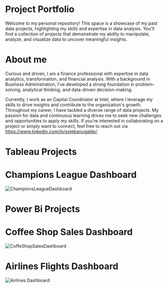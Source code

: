 # Project Portfolio
Welcome to my personal repository! This space is a showcase of my past data projects, highlighting my skills and expertise in data analysis. You'll find a collection of projects that demonstrate my ability to manipulate, analyze, and visualize data to uncover meaningful insights.
# About me
Curious and driven, I am a finance professional with expertise in data analytics, transformation, and financial analysis. With a background in Business Administration, I’ve developed a strong foundation in problem-solving, analytical thinking, and data-driven decision-making. 

Currently, I work as an Capital Coordinator at Intel, where I leverage my skills to drive insights and contribute to the organization's growth.
Throughout my career, I have tackled a diverse range of data projects. My passion for data and continuous learning drives me to seek new challenges and opportunities to apply my skills. If you’re interested in collaborating on a project or simply want to connect, feel free to reach out via https://www.linkedin.com/in/estebanugalde/.

# Tableau Projects
# Champions League Dashboard
![ChampionsLeagueDashboard](https://github.com/user-attachments/assets/326b4ff2-078b-4e1a-ba9b-b5cf4fc9caf3)


# Power Bi Projects
# Coffee Shop Sales Dashboard
![CoffeShopSalesDashboard](https://github.com/user-attachments/assets/0b8b3336-ea3f-4fde-b583-590a4c5ee78e)

# Airlines Flights Dashboard
![Airlines Dashboard](https://github.com/user-attachments/assets/94371a1e-97d8-4b33-b0c7-1b9c27402298)
